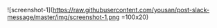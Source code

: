 ![screenshot-1](https://raw.githubusercontent.com/yousan/post-slack-message/master/img/screenshot-1.png =100x20)
